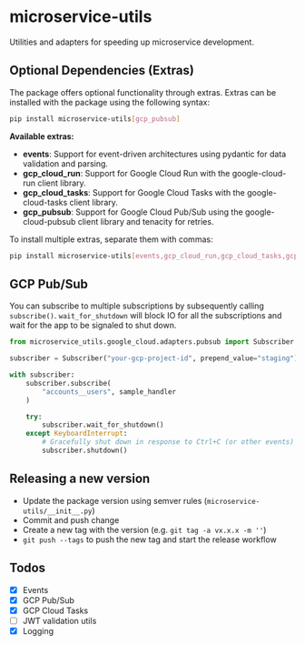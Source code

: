 # microservice-utils

Utilities and adapters for speeding up microservice development.

## Optional Dependencies (Extras)

The package offers optional functionality through extras. Extras can be installed with the package using the following syntax:

```bash
pip install microservice-utils[gcp_pubsub]
```

**Available extras:**

- **events**: Support for event-driven architectures using pydantic for data validation and parsing.
- **gcp_cloud_run**: Support for Google Cloud Run with the google-cloud-run client library.
- **gcp_cloud_tasks**: Support for Google Cloud Tasks with the google-cloud-tasks client library.
- **gcp_pubsub**: Support for Google Cloud Pub/Sub using the google-cloud-pubsub client library and tenacity for retries.

To install multiple extras, separate them with commas:

```bash
pip install microservice-utils[events,gcp_cloud_run,gcp_cloud_tasks,gcp_pubsub]
```

## GCP Pub/Sub
You can subscribe to multiple subscriptions by subsequently calling `subscribe()`. `wait_for_shutdown` will block IO
for all the subscriptions and wait for the app to be signaled to shut down.

```python
from microservice_utils.google_cloud.adapters.pubsub import Subscriber

subscriber = Subscriber("your-gcp-project-id", prepend_value="staging")

with subscriber:
    subscriber.subscribe(
        "accounts__users", sample_handler
    )

    try:
        subscriber.wait_for_shutdown()
    except KeyboardInterrupt:
        # Gracefully shut down in response to Ctrl+C (or other events)
        subscriber.shutdown()
```

## Releasing a new version
- Update the package version using semver rules (`microservice-utils/__init__.py`)
- Commit and push change
- Create a new tag with the version (e.g. `git tag -a vx.x.x -m ''`)
- `git push --tags` to push the new tag and start the release workflow

## Todos

- [x] Events
- [x] GCP Pub/Sub
- [x] GCP Cloud Tasks
- [ ] JWT validation utils
- [x] Logging
